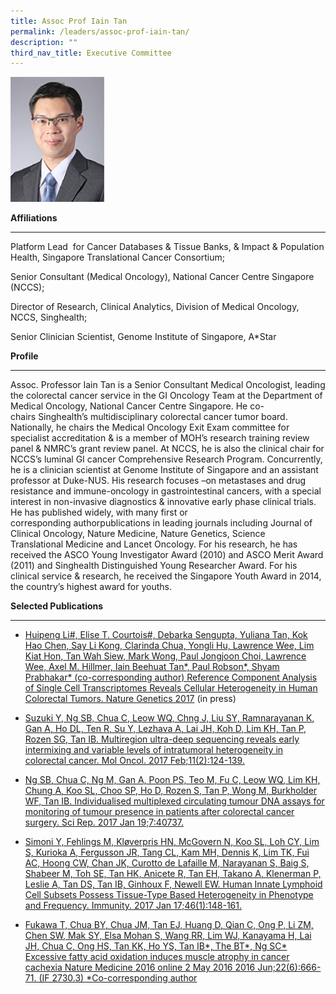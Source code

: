 ```yaml
---
title: Assoc Prof Iain Tan
permalink: /leaders/assoc-prof-iain-tan/
description: ""
third_nav_title: Executive Committee
---
```

<img style="width:150px" src="/images/Leaders/assoc-prof-tan-bee-huat.png">

**Affiliations**

* * *

Platform Lead&nbsp; for&nbsp;Cancer Databases &amp; Tissue Banks, &amp;&nbsp;Impact &amp; Population Health,&nbsp;Singapore Translational Cancer Consortium;&nbsp;

Senior Consultant (Medical Oncology), National Cancer Centre Singapore (NCCS);&nbsp;

Director of Research, Clinical Analytics, Division of Medical Oncology, NCCS,&nbsp;Singhealth;&nbsp;

Senior Clinician Scientist, Genome Institute of Singapore, A\*Star&nbsp;

**Profile**&nbsp;

* * *

Assoc. Professor Iain Tan is a Senior Consultant Medical Oncologist, leading the colorectal cancer service in the GI Oncology Team at the Department of Medical Oncology, National Cancer Centre Singapore. He co- chairs&nbsp;Singhealth’s&nbsp;multidisciplinary colorectal cancer&nbsp;tumor&nbsp;board. Nationally, he chairs the Medical Oncology Exit Exam committee for specialist accreditation &amp; is a member of MOH’s research training review panel &amp; NMRC’s grant review panel. At NCCS, he is also the clinical chair for NCCS’s luminal GI cancer Comprehensive Research Program. Concurrently, he is a clinician scientist at Genome Institute of Singapore and an assistant professor at Duke-NUS. His research focuses –on metastases and drug resistance and immune-oncology in gastrointestinal cancers, with a special interest in non-invasive diagnostics &amp; innovative early phase clinical trials. He has published widely, with many first or corresponding&nbsp;authorpublications&nbsp;in leading journals including Journal of Clinical Oncology, Nature Medicine, Nature Genetics, Science Translational&nbsp;Medicine&nbsp;and Lancet Oncology. For his research, he has received the ASCO Young Investigator Award (2010) and ASCO Merit Award (2011) and&nbsp;Singhealth&nbsp;Distinguished Young Researcher Award. For his clinical service &amp; research, he received the Singapore Youth Award in 2014, the country’s highest award for youths.&nbsp;

**Selected Publications**&nbsp;

* * *

*   [Huipeng Li#, Elise T. Courtois#, Debarka Sengupta, Yuliana Tan, Kok Hao Chen, Say Li Kong, Clarinda Chua, Yongli Hu, Lawrence Wee, Lim Kiat Hon, Tan Wah Siew, Mark Wong, Paul Jongjoon Choi, Lawrence Wee, Axel M. Hillmer, Iain Beehuat Tan\*, Paul Robson\*, Shyam Prabhakar\* (co-corresponding author) Reference Component Analysis of Single Cell Transcriptomes Reveals Cellular Heterogeneity in Human Colorectal Tumors. Nature Genetics 2017](https://www.nature.com/articles/ng.3818)&nbsp;(in&nbsp;press)&nbsp;

*   [Suzuki Y, Ng SB, Chua C, Leow WQ, Chng J, Liu SY, Ramnarayanan K, Gan A, Ho DL, Ten R, Su Y, Lezhava A, Lai JH, Koh D, Lim KH, Tan P, Rozen SG, Tan IB. Multiregion ultra-deep sequencing reveals early intermixing and variable levels of intratumoral heterogeneity in colorectal cancer. Mol Oncol. 2017 Feb;11(2):124-139.](https://pubmed.ncbi.nlm.nih.gov/28145097/)&nbsp;

*   [Ng SB, Chua C, Ng M, Gan A, Poon PS, Teo M, Fu C, Leow WQ, Lim KH, Chung A, Koo SL, Choo SP, Ho D, Rozen S, Tan P, Wong M, Burkholder WF, Tan IB. Individualised multiplexed circulating tumour DNA assays for monitoring of tumour presence in patients after colorectal cancer surgery. Sci Rep. 2017 Jan 19;7:40737.](https://www.ncbi.nlm.nih.gov/pmc/articles/PMC5244357/)&nbsp;

*   [Simoni Y, Fehlings M, Kløverpris HN, McGovern N, Koo SL, Loh CY, Lim S, Kurioka A, Fergusson JR, Tang CL, Kam MH, Dennis K, Lim TK, Fui AC, Hoong CW, Chan JK, Curotto de Lafaille M, Narayanan S, Baig S, Shabeer M, Toh SE, Tan HK, Anicete R, Tan EH, Takano A, Klenerman P, Leslie A, Tan DS, Tan IB, Ginhoux F, Newell EW. Human Innate Lymphoid Cell Subsets Possess Tissue-Type Based Heterogeneity in Phenotype and Frequency. Immunity. 2017 Jan 17;46(1):148-161.](https://pubmed.ncbi.nlm.nih.gov/27986455/)&nbsp;

*   [Fukawa T, Chua BY, Chua JM, Tan EJ, Huang D, Qian C, Ong P, Li ZM, Chen SW, Mak SY, Elsa Mohan S, Wang RR, Lim WJ, Kanayama H, Lai JH, Chua C, Ong HS, Tan KK, Ho YS, Tan IB\*, The BT\*, Ng SC\* Excessive fatty acid oxidation induces muscle atrophy in cancer cachexia Nature Medicine 2016 online 2 May 2016 2016 Jun;22(6):666-71. (IF 2730.3) \*Co-corresponding author](https://pubmed.ncbi.nlm.nih.gov/27135739/)